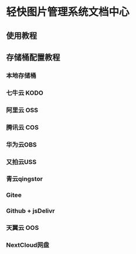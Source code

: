 # 轻快图片管理系统文档中心
## 使用教程



## 存储桶配置教程
### 本地存储桶

### 七牛云 KODO

### 阿里云 OSS

### 腾讯云 COS

### 华为云OBS

### 又拍云USS

### 青云qingstor

### Gitee

### Github + jsDelivr

### 天翼云 OOS

### NextCloud网盘